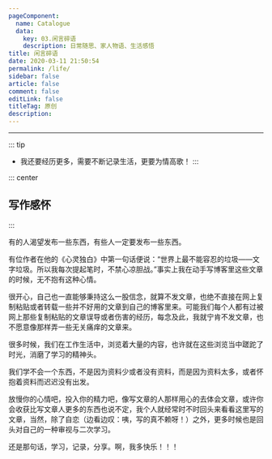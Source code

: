 ```yaml
---
pageComponent: 
  name: Catalogue
  data: 
    key: 03.闲言碎语
    description: 日常随思、家人物语、生活感悟
title: 闲言碎语
date: 2020-03-11 21:50:54
permalink: /life/
sidebar: false
article: false
comment: false
editLink: false
titleTag: 原创
description: 
---
```


---

::: tip
- 我还要经历更多，需要不断记录生活，更要为情高歌！
:::

::: center
## 写作感怀
:::

有的人渴望发布一些东西，有些人一定要发布一些东西。

有位作者在他的《心灵独白》中第一句话便说：“世界上最不能容忍的垃圾——文字垃圾。所以我每次提起笔时，不禁心凉胆战。”事实上我在动手写博客里这些文章的时候，无不抱有这种心情。

很开心，自己也一直能够秉持这么一股信念，就算不发文章，也绝不直接在网上复制粘贴或者转载一些并不好用的文章到自己的博客里来。可能我们每个人都有过被网上那些复制粘贴的文章误导或者伤害的经历，每念及此，我就宁肯不发文章，也不愿意像那样弄一些无关痛痒的文章来。

很多时候，我们在工作生活中，浏览着大量的内容，也许就在这些浏览当中蹉跎了时光，消磨了学习的精神头。

我们学不会一个东西，不是因为资料少或者没有资料，而是因为资料太多，或者怀抱着资料而迟迟没有出发。

放慢你的心情吧，投入你的精力吧，像写文章的人那样用心的去体会文章，或许你会收获比写文章人更多的东西也说不定，我个人就经常时不时回头来看看这里写的文章，当然，除了自恋（边看边叹：咦，写的真不赖呀！）之外，更多时候也是回头对自己的一种审视与二次学习。

还是那句话，学习，记录，分享。啊，我多快乐！！！
